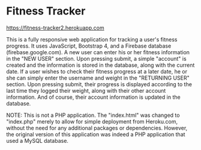 # Fitness Tracker

https://fitness-tracker2.herokuapp.com

This is a fully responsive web application for tracking a user's fitness progress. It uses JavaScript, Bootstrap 4, and a Firebase database (firebase.google.com). A new user can enter his or her fitness information in the "NEW USER" section. Upon pressing submit, a simple "account" is created and the information is stored in the database, along with the current date. If a user wishes to check their fitness progress at a later date, he or she can simply enter the username and weight in the "RETURNING USER" section. Upon pressing submit, their progress is displayed according to the last time they logged their weight, along with their other account information. And of course, their account information is updated in the database.

NOTE: This is not a PHP application. The "index.html" was changed to "index.php" merely to allow for simple deployment from Heroku.com, without the need for any additional packages or dependencies. However, the original version of this application was indeed a PHP application that used a MySQL database. 
